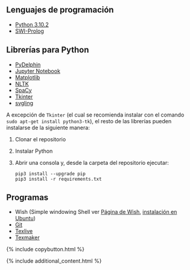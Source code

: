 ## Lenguajes de programación

- [Python 3.10.2](https://www.python.org/downloads/)
- [SWI-Prolog](https://www.swi-prolog.org/download/stable)

## Librerías para Python


- [PyDelphin](https://pydelphin.readthedocs.io/en/latest/)
- [Jupyter Notebook](https://jupyter.org/)
- [Matplotlib](https://matplotlib.org/)
- [NLTK](https://www.nltk.org/)
- [SpaCy](https://spacy.io/)
- [Tkinter](https://docs.python.org/es/3/library/tkinter.html)
- [svgling](https://pypi.org/project/svgling/)

A excepción de `Tkinter` (el cual se recomienda instalar con el comando `sudo apt-get install python3-tk`), el resto de las librerías pueden instalarse de la siguiente manera:

1. Clonar el repositorio
2. Instalar Python
3. Abrir una consola y, desde la carpeta del repositorio ejecutar:

    ```{bash}
    pip3 install --upgrade pip
    pip3 install -r requirements.txt
    ```

## Programas

- Wish (Simple windowing Shell ver [Página de Wish](https://www.tcl.tk/man/tcl8.7/UserCmd/wish.html), [instalación en Ubuntu](https://zoomadmin.com/HowToInstall/UbuntuPackage/wish))
- [Git](https://git-scm.com/)
- [Texlive](https://www.tug.org/texlive/)
- [Texmaker](https://www.xm1math.net/texmaker/)


{% include copybutton.html %}

{% include additional_content.html %}
